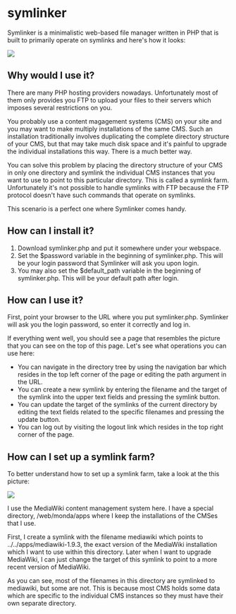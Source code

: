 symlinker
=========

Symlinker is a minimalistic web-based file manager written in PHP that is built to primarily operate on symlinks and here's how it looks:

![](raw/master/screenshots/symlinker-cropped-screenshot.png)

Why would I use it?
-------------------

There are many PHP hosting providers nowadays. Unfortunately most of them only provides you FTP to upload your files to their servers which imposes several restrictions on you.

You probably use a content magagement systems (CMS) on your site and you may want to make multiply installations of the same CMS. Such an installation traditionally involves duplicating the complete directory structure of your CMS, but that may take much disk space and it's painful to upgrade the individual installations this way. There is a much better way.

You can solve this problem by placing the directory structure of your CMS in only one directory and symlink the individual CMS instances that you want to use to point to this particular directory. This is called a symlink farm. Unfortunately it's not possible to handle symlinks with FTP because the FTP protocol doesn't have such commands that operate on symlinks.

This scenario is a perfect one where Symlinker comes handy.

How can I install it?
---------------------

1. Download symlinker.php and put it somewhere under your webspace.
2. Set the $password variable in the beginning of symlinker.php. This will be your login password that Symlinker will ask you upon login.
3. You may also set the $default_path variable in the beginning of symlinker.php. This will be your default path after login.

How can I use it?
-----------------

First, point your browser to the URL where you put symlinker.php. Symlinker will ask you the login password, so enter it correctly and log in.

If everything went well, you should see a page that resembles the picture that you can see on the top of this page. Let's see what operations you can use here:

* You can navigate in the directory tree by using the navigation bar which resides in the top left corner of the page or editing the path argument in the URL.
* You can create a new symlink by entering the filename and the target of the symlink into the upper text fields and pressing the symlink button.
* You can update the target of the symlinks of the current directory by editing the text fields related to the specific filenames and pressing the update button.
* You can log out by visiting the logout link which resides in the top right corner of the page.

How can I set up a symlink farm?
--------------------------------

To better understand how to set up a symlink farm, take a look at the this picture:

![](raw/master/screenshots/symlinker-full-screenshot.png)

I use the MediaWiki content management system here. I have a special directory, /web/monda/apps where I keep the installations of the CMSes that I use.

First, I create a symlink with the filename mediawiki which points to ../../apps/mediawiki-1.9.3, the exact version of the MediaWiki installation which I want to use within this directory. Later when I want to upgrade MediaWiki, I can just change the target of this symlink to point to a more recent version of MediaWiki.

As you can see, most of the filenames in this directory are symlinked to mediawiki, but some are not. This is because most CMS holds some data which are specific to the individual CMS instances so they must have their own separate directory.
